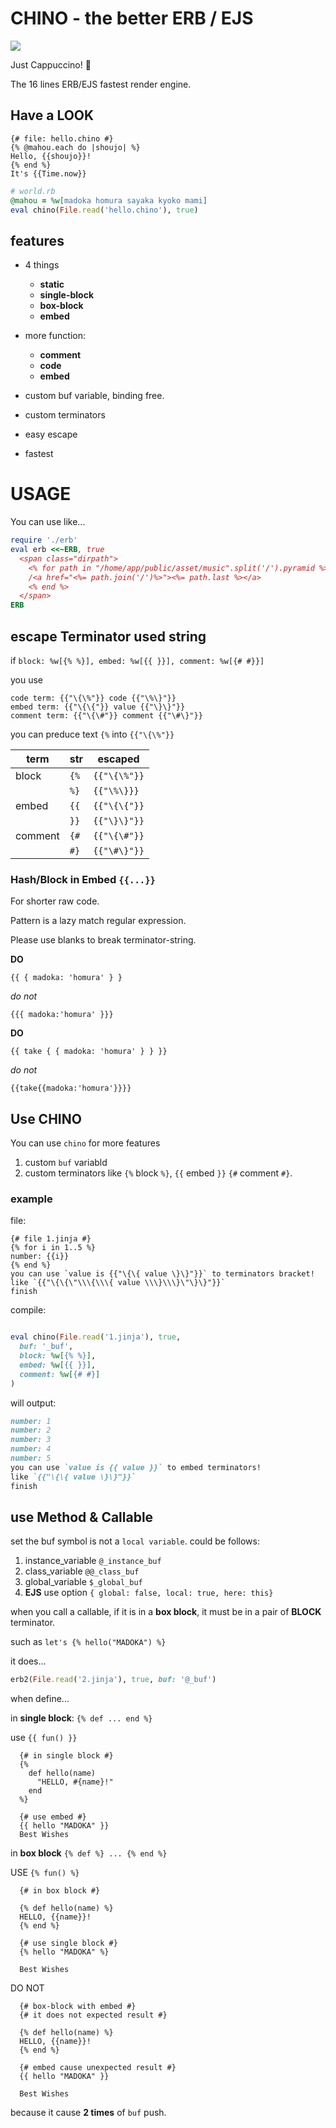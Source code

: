 # CHINO - the better ERB / EJS

<img src="https://media3.giphy.com/media/qTeLrzpDZBY2c/giphy.gif"/>

Just Cappuccino! 🍉

The 16 lines ERB/EJS fastest render engine.

## Have a LOOK

```jinja
{# file: hello.chino #}
{% @mahou.each do |shoujo| %}
Hello, {{shoujo}}!
{% end %}
It's {{Time.now}}
```

```ruby
# world.rb
@mahou = %w[madoka homura sayaka kyoko mami]
eval chino(File.read('hello.chino'), true)
```

## features

- 4 things
  - __static__
  - __single-block__
  - __box-block__
  - __embed__

- more function:
  - __comment__
  - __code__
  - __embed__

- custom buf variable, binding free.

- custom terminators

- easy escape

- fastest

# USAGE
You can use like...
```ruby
require './erb'
eval erb <<~ERB, true
  <span class="dirpath">
    <% for path in "/home/app/public/asset/music".split('/').pyramid %>
    /<a href="<%= path.join('/')%>"><%= path.last %></a>
    <% end %>
  </span>
ERB
```

## escape Terminator used string

if `block: %w[{% %}], embed: %w[{{ }}], comment: %w[{# #}}]`

you use

```jinja
code term: {{"\{\%"}} code {{"\%\}"}}
embed term: {{"\{\{"}} value {{"\}\}"}}
comment term: {{"\{\#"}} comment {{"\#\}"}}
```

you can preduce text `{%` into `{{"\{\%"}}`

| term  | str | escaped |
| - | - | - |
| block | `{%` | `{{"\{\%"}}` |
| | `%}` | `{{"\%\}}}` |
| embed | `{{` | `{{"\{\{"}}` |
|  | `}}` | `{{"\}\}"}}` |
| comment | `{#` | `{{"\{\#"}}` |
| | `#}` | `{{"\#\}"}}` |

### Hash/Block in Embed `{{...}}`

For shorter raw code.

Pattern is a lazy match regular expression.

Please use blanks to break terminator-string.

__DO__

```jinja
{{ { madoka: 'homura' } }
```

_do not_

```jinja
{{{ madoka:'homura' }}}
```

__DO__

```jinja
{{ take { { madoka: 'homura' } } }}
```

_do not_

```jinja
{{take{{madoka:'homura'}}}}
```

## Use CHINO

You can use `chino` for more features
1. custom `buf` variabld
2. custom terminators like `{%` block `%}`, `{{` embed `}}`
  `{#` comment `#}`.

### example

file:

```jinja
{# file 1.jinja #}
{% for i in 1..5 %}
number: {{i}}
{% end %}
you can use `value is {{"\{\{ value \}\}"}}` to terminators bracket!
like `{{"\{\{\"\\\{\\\{ value \\\}\\\}\"\}\}"}}`
finish
```
compile:

```ruby

eval chino(File.read('1.jinja'), true,
  buf: '_buf',
  block: %w[{% %}],
  embed: %w[{{ }}],
  comment: %w[{# #}]
)
```

will output:

```markdown
number: 1
number: 2
number: 3
number: 4
number: 5
you can use `value is {{ value }}` to embed terminators!
like `{{"\{\{ value \}\}"}}`
finish
```

## use Method & Callable
set the buf symbol is not a `local variable`.
could be follows:
1. instance_variable `@_instance_buf`
2. class_variable `@@_class_buf`
3. global_variable `$_global_buf`
4. __EJS__ use option `{ global: false, local: true, here: this}`

when you call a callable, if it is in a __box block__,
it must be in a pair of __BLOCK__ terminator.

such as `let's {% hello("MADOKA") %}`

it does...

```ruby
erb2(File.read('2.jinja'), true, buf: '@_buf')
```

when define...

in __single block__: `{% def ... end %}`

use `{{ fun() }}`

```jinja
  {# in single block #}
  {%
    def hello(name)
      "HELLO, #{name}!"
    end
  %}

  {# use embed #}
  {{ hello "MADOKA" }}
  Best Wishes
```

in __box block__ `{% def %} ... {% end %}`

USE `{% fun() %}`

```jinja
  {# in box block #}

  {% def hello(name) %}
  HELLO, {{name}}!
  {% end %}

  {# use single block #}
  {% hello "MADOKA" %}

  Best Wishes
```

DO NOT

```jinja
  {# box-block with embed #}
  {# it does not expected result #}

  {% def hello(name) %}
  HELLO, {{name}}!
  {% end %}

  {# embed cause unexpected result #}
  {{ hello "MADOKA" }}

  Best Wishes
```

because it cause __2 times__ of `buf` push.
